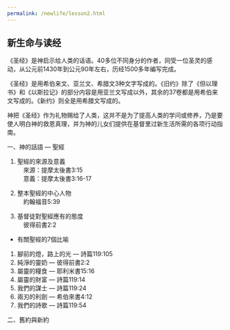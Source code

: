 ```yaml
---
permalink: /newlife/lesson2.html
---
```

<h2>新生命与读经</h2>

《圣经》是神启示给人类的话语。40多位不同身分的作者，同受一位圣灵的感动，从公元前1430年到公元90年左右，历经1500多年编写完成。

《圣经》是用希伯来文、亚兰文、希腊文3种文字写成的。《旧约》除了《但以理书》和《以斯拉记》的部分内容是用亚兰文写成以外，其余的37卷都是用希伯来文写成的。《新约》则全是用希腊文写成的。

神把《圣经》作为礼物赐给了人类，这并不是为了提高人类的学问或修养，乃是要使人明白神的救恩真理，并为神的儿女们提供在基督里过新生活所需的各项行动指南。

一、神的話語 — 聖經
1. 聖經的來源及意義  
　來源：提摩太後書3:15  
　意義：提摩太後書3:16-17  

2. 整本聖經的中心人物  
　約翰福音5:39

3. 基督徒對聖經應有的態度  
　彼得前書2:2

+ 有關聖經的7個比喻  
1) 腳前的燈，路上的光 — 詩篇119:105  
2) 純淨的靈奶 — 彼得前書2:2  
3) 屬靈的糧食 — 耶利米書15:16  
4) 屬靈的財富 — 詩篇119:14  
5) 我們的謀士 — 詩篇119:24  
6) 兩刃的利劍 — 希伯來書4:12  
7) 我們的詩歌 — 詩篇119:54  

二、舊約與新約
